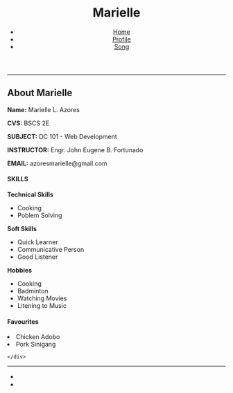 <!DOCTYPE html>
<html>
    <Head>
        <title>Marielle Azores / Personal Bio</title>
    </Head>
    <body>
        <header>
            <div>
                <h1>Marielle</h1>
            </div>  
            <div>
                <ul>
                    <li><a href="file:///C:/Users/User/Desktop/website/marielleprofilebio.html" target="_self">Home</a></li>
                    <li><a href="https://github.com/elle-29" target="_blank">Profile</a></li>
                    <li><a href="web.html" target="_self">Song</a></li>
                </ul>
            </div>
        </header>
    </body>
</html>
<hr>
<main>
    <div>
        <h2>About Marielle</h2>
        <p><strong>Name:</strong> Marielle L. Azores</p>
        <p><strong>CVS:</strong> BSCS 2E</p>
        <p><strong>SUBJECT:</strong> DC 101 - Web Development</p>
        <p><strong>INSTRUCTOR:</strong> Engr. John Eugene B. Fortunado</p>
        <p><strong>EMAIL:</strong> azoresmarielle@gmail.com</p>
        <h4>SKILLS</h4>
        <p><strong>Technical Skills</strong></p>
            <ul>
                <li>
                    Cooking
                </li>
                <li>
                    Poblem Solving
                </li>
            </ul>
        <P><strong>Soft Skills</strong></P>
            <ul>
                <li>
                    Quick Learner
                </li>
                <li>
                    Communicative Person
                </li>
                <li>
                    Good Listener
                </li>
            </ul>
        <p><strong>Hobbies</strong></p>
            <ul>
                <li>
                    Cooking
                </li>
                <li>
                    Badminton
                </li>
                <li>
                    Watching Movies
                </li>
                <li>
                    Litening to Music
                </li>
            </ul>
            <h4>Favourites</h4>
                <li>
                    Chicken Adobo
                </li>
                <li>
                    Pork Sinigang
                </li>

    </div>
<hr>
</main>
<footer>
    <div>
        <ul>
            <li><a href="https://www.facebook.com/marielle.seroza.7" target="_blank"><img src="https://freepnglogo.com/images/all_img/facebook-circle-logo-png.png" type="image/svg+xml" width="15" height="15"/></a></li>
            <li><a href="https://www.instagram.com/marie_lle10/" target="_blank"><img src="https://img.freepik.com/premium-vector/instagram-logo-vector_768467-330.jpg" type="image/svg=xml"width="15" height="15"/></a></li>
        </ul>
    </div>
</footer>

</html>
